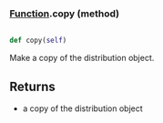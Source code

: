 ### [Function](Function.md).copy (method)


```py

def copy(self)

```



Make a copy of the distribution object.

Returns
---------
* a copy of the distribution object

